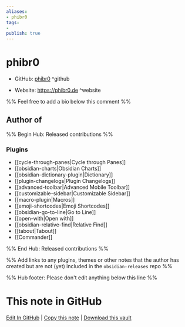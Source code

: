 ```yaml
---
aliases:
- phibr0
tags:
- 
publish: true
---
```


# phibr0

- GitHub: [phibr0](https://github.com/phibr0/) ^github
<!-- - Discord: `@` ^discord-->
- Website: <https://phibr0.de> ^website
<!-- - [[Publish sites|Publish site]]: <https://> ^publish-->

%% Feel free to add a bio below this comment %%


## Author of

%% Begin Hub: Released contributions %%
### Plugins
- [[cycle-through-panes|Cycle through Panes]]
- [[obsidian-charts|Obsidian Charts]]
- [[obsidian-dictionary-plugin|Dictionary]]
- [[plugin-changelogs|Plugin Changelogs]]
- [[advanced-toolbar|Advanced Mobile Toolbar]]
- [[customizable-sidebar|Customizable Sidebar]]
- [[macro-plugin|Macros]]
- [[emoji-shortcodes|Emoji Shortcodes]]
- [[obsidian-go-to-line|Go to Line]]
- [[open-with|Open with]]
- [[obsidian-relative-find|Relative Find]]
- [[tabout|Tabout]]
- [[Commander]]

%% End Hub: Released contributions %%

%% Add links to any plugins, themes or other notes that the author has created but are not (yet) included in the `obsidian-releases` repo %%

<!--
### Unlisted plugins
-->

<!--
### Others
-->

<!--
## Sponsor this author
-->

<!-- - [[GitHub sponsors]]: [Sponsor @phibr0 on GitHub Sponsors](https://github.com/sponsors/phibr0) ^github-sponsor-->
<!-- - [[Buy me a coffee]]: <https://> ^buy-me-a-coffee-->
<!-- - [[PayPal]]: <https://> ^paypal-->
<!-- - [[Patreon]]: <https://> ^patreon-->

<!--
## Follow this author
-->

<!-- - [[YouTube Channels|On YouTube]]: <https://> ^youtube-->
<!-- - Twitter: <https://> ^twitter-->
<!-- - ... -->

%% Hub footer: Please don't edit anything below this line %%

# This note in GitHub

<span class="git-footer">[Edit In GitHub](https://github.dev/obsidian-community/obsidian-hub/blob/main/01%20-%20Community/People/phibr0.md "git-hub-edit-note") | [Copy this note](https://raw.githubusercontent.com/obsidian-community/obsidian-hub/main/01%20-%20Community/People/phibr0.md "git-hub-copy-note") | [Download this vault](https://github.com/obsidian-community/obsidian-hub/archive/refs/heads/main.zip "git-hub-download-vault") </span>
